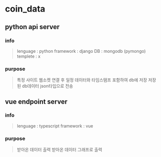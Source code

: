 # coin_data

## python api server 

### info
> lenguage : python
> framework : django 
> DB : mongodb (pymongo)
> templete : x
### purpose 
> 특정 사이트 웹소켓 연결 후 일정 데이터와 타임스탬프 포함하여 db에 저장
> 저장된 db데이터 json타입으로 전송

## vue endpoint server 

### info
> lenguage : typescript 
> framework : vue
### purpose
> 받아온 데이터 출력
> 받아온 데이터 그래프로 출력


